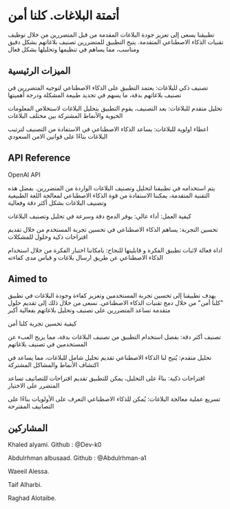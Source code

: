 
# أتمتة البلاغات. كلنا أمن 


تطبيقنا يسعى إلى تعزيز جودة البلاغات المقدمة من قبل المتضررين من خلال توظيف تقنيات الذكاء الاصطناعي المتقدمة. يتيح التطبيق للمتضررين تصنيف بلاغاتهم بشكل دقيق ومناسب، مما يساهم في تنظيمها وتحليلها بشكل فعال
## الميزات الرئيسية

تصنيف ذكي للبلاغات: يعتمد التطبيق على الذكاء الاصطناعي لتوجيه المتضررين في تصنيف بلاغاتهم بدقة، ما يسهم في تحديد طبيعة المشكلة ودرجة أهميتها

تحليل متقدم للبلاغات: بعد التصنيف، يقوم التطبيق بتحليل البلاغات لاستخلاص المعلومات الحيوية والأنماط المشتركة بين مختلف البلاغات

اعطاء اولوية للبلاغات: يساعد الذكاء الاصطناعي في الاستفادة من التصنيف لترتيب البلاغات بناءًا على قوانين الامن السعودي
## API Reference

OpenAI API

يتم استخدامه في تطبيقنا لتحليل وتصنيف البلاغات الواردة من المتضررين. بفضل هذه التقنية المتقدمة، يمكننا الاستفادة من قوة الذكاء الاصطناعي لمعالجة اللغة الطبيعية وتصنيف البلاغات بشكل أكثر دقة وفعالية

كيفية العمل:
أداء عالي: يوفر الدمج دقة وسرعة في تحليل وتصنيف البلاغات

تحسين التجربة: يساهم الذكاء الاصطناعي في تحسين تجربة المستخدم من خلال تقديم اقتراحات ذكية وحلول للمشكلات

اداة فعالة لاثبات تطبيق الفكرة و قابليتها للنجاح: بامكاننا اختبار الفكرة من خلال استخدام الذكاء الاصطناعي عن طريق ارسال بلاغات و قياس مدى كفاءته

## Aimed to

يهدف تطبيقنا إلى تحسين تجربة المستخدمين وتعزيز كفاءة وجودة البلاغات في تطبيق "كلنا أمن" من خلال دمج تقنيات الذكاء الاصطناعي. نسعى من خلال ذلك إلى تقديم حلول متقدمة تساعد المتضررين على تصنيف وتحليل بلاغاتهم بفعالية أكبر  

كيفية تحسين تجربة كلنا أمن

تصنيف أكثر دقة: بفضل استخدام التطبيق من تصنيف البلاغات بدقة، مما يزيح العبء عن المستخدمين في تصنيف بلاغاتهم

تحليل متقدم: يُتيح لنا الذكاء الاصطناعي تقديم تحليل شامل للبلاغات، مما يساعد في اكتشاف الأنماط والمشاكل المشتركة

اقتراحات ذكية: بناءً على التحليل، يمكن للتطبيق تقديم اقتراحات للتصانيف تساعد المتضرر على الاختيار

تسريع عملية معالجة البلاغات: يُمكن للذكاء الاصطناعي التعرف على الأولويات بناءًا على التصانيف المقترحة
## المشاركين


Khaled alyami.  Github : @Dev-k0 

Abdulrhman albusaad. Github : @Abdulrhman-a1

Waeeil Alessa.

Taif Alharbi.

Raghad Alotaibe.
